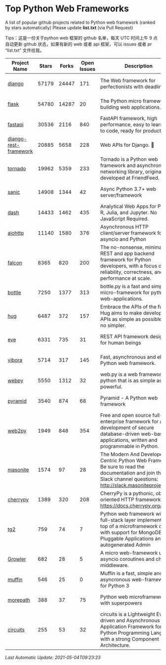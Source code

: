 # Top Python Web Frameworks
A list of popular github projects related to Python web framework (ranked by stars automatically)
Please update **list.txt** (via Pull Request)

Tips：这是一份关于python web 框架的 github 名单，每天 UTC 时间上午 9 点自动更新 github 状态，如果有新的 web 或者 api 框架，可以 issues 或者 pr “list.txt” 文件给我。

| Project Name | Stars | Forks | Open Issues | Description | Last Commit |
| ------------ | ----- | ----- | ----------- | ----------- | ----------- |
| [django](https://github.com/django/django) | 57179 | 24447 | 171 | The Web framework for perfectionists with deadlines. | 2021-05-04 09:09:21 |
| [flask](https://github.com/pallets/flask) | 54780 | 14287 | 20 | The Python micro framework for building web applications. | 2021-05-03 18:13:36 |
| [fastapi](https://github.com/tiangolo/fastapi) | 30536 | 2116 | 840 | FastAPI framework, high performance, easy to learn, fast to code, ready for production | 2021-05-04 09:03:02 |
| [django-rest-framework](https://github.com/encode/django-rest-framework) | 20885 | 5658 | 228 | Web APIs for Django. 🎸 | 2021-04-26 08:30:41 |
| [tornado](https://github.com/tornadoweb/tornado) | 19962 | 5359 | 233 | Tornado is a Python web framework and asynchronous networking library, originally developed at FriendFeed. | 2021-04-21 19:58:33 |
| [sanic](https://github.com/sanic-org/sanic) | 14908 | 1344 | 42 | Async Python 3.7+ web server/framework | Build fast. Run fast. | 2021-04-19 21:53:42 |
| [dash](https://github.com/plotly/dash) | 14433 | 1462 | 435 | Analytical Web Apps for Python, R, Julia, and Jupyter. No JavaScript Required. | 2021-04-30 22:35:17 |
| [aiohttp](https://github.com/aio-libs/aiohttp) | 11140 | 1580 | 376 | Asynchronous HTTP client/server framework for asyncio and Python | 2021-04-26 11:10:32 |
| [falcon](https://github.com/falconry/falcon) | 8365 | 820 | 200 | The no-nonsense, minimalist REST and app backend framework for Python developers, with a focus on reliability, correctness, and performance at scale. | 2021-04-26 16:15:42 |
| [bottle](https://github.com/bottlepy/bottle) | 7250 | 1377 | 313 | bottle.py is a fast and simple micro-framework for python web-applications. | 2021-01-01 15:17:44 |
| [hug](https://github.com/hugapi/hug) | 6487 | 372 | 157 | Embrace the APIs of the future. Hug aims to make developing APIs as simple as possible, but no simpler. | 2020-08-10 05:07:26 |
| [eve](https://github.com/pyeve/eve) | 6331 | 735 | 31 | REST API framework designed for human beings | 2021-03-14 16:47:07 |
| [vibora](https://github.com/vibora-io/vibora) | 5714 | 317 | 145 | Fast, asynchronous and elegant Python web framework. | 2019-02-11 10:54:12 |
| [webpy](https://github.com/webpy/webpy) | 5550 | 1312 | 32 | web.py is a web framework for python that is as simple as it is powerful.  | 2021-03-03 00:03:19 |
| [pyramid](https://github.com/Pylons/pyramid) | 3540 | 874 | 68 | Pyramid - A Python web framework | 2021-03-15 06:21:30 |
| [web2py](https://github.com/web2py/web2py) | 1949 | 848 | 354 | Free and open source full-stack enterprise framework for agile development of secure database-driven web-based applications, written and programmable in Python. | 2021-03-03 06:47:33 |
| [masonite](https://github.com/MasoniteFramework/masonite) | 1574 | 97 | 28 | The Modern And Developer Centric Python Web Framework. Be sure to read the documentation and join the Slack channel questions: http://slack.masoniteproject.com | 2021-04-16 01:55:01 |
| [cherrypy](https://github.com/cherrypy/cherrypy) | 1389 | 320 | 208 | CherryPy is a pythonic, object-oriented HTTP framework.      https://docs.cherrypy.org/ | 2021-05-03 12:47:58 |
| [tg2](https://github.com/TurboGears/tg2) | 759 | 74 | 7 | Python web framework with full-stack layer implemented on top of a microframework core with support for MongoDB, Pluggable Applications and autogenerated Admin | 2020-10-08 07:18:07 |
| [Growler](https://github.com/pyGrowler/Growler) | 682 | 28 | 5 | A micro web-framework using asyncio coroutines and chained middleware. | 2020-03-08 07:51:41 |
| [muffin](https://github.com/klen/muffin) | 546 | 25 | 0 | Muffin is a fast, simple and asyncronous web-framework for Python 3 | 2021-04-30 11:29:30 |
| [morepath](https://github.com/morepath/morepath) | 388 | 37 | 75 | Python web microframework with superpowers | 2021-04-18 14:33:02 |
| [circuits](https://github.com/circuits/circuits) | 255 | 53 | 32 | circuits is a Lightweight Event driven and Asynchronous Application Framework for the Python Programming Language with a strong Component Architecture. | 2020-12-16 08:37:47 |

*Last Automatic Update: 2021-05-04T09:23:23*